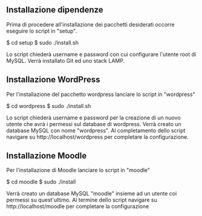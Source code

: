 ## Installazione dipendenze

Prima di procedere all'installazione dei pacchetti desiderati occorre eseguire lo 
script in "setup".

$ cd setup
$ sudo ./install.sh

Lo script chiederà username e password con cui configurare l'utente root di MySQL.
Verrà installato Git ed uno stack LAMP.

## Installazione WordPress

Per l'installazione del pacchetto wordpress lanciare lo script in "wordpress"

$ cd wordpress
$ sudo ./install.sh

Lo script chiederà username e password per la creazione di un nuovo utente che
avrà i permessi sul database di wordpress.
Verrà creato un database MySQL con nome "wordpress".
Al completamento dello script navigare su http://localhost/wordpress per completare la
configurazione.

## Installazione Moodle

Per l'installazione di Moodle lanciare lo script in "moodle"

$ cd moodle
$ sudo ./install

Verrà creato un database MySQL "moodle" insieme ad un utente coi permessi su quest'ultimo.
Al termine dello script navigare su http://localhost/moodle per completare la configurazione
